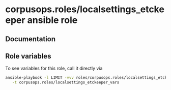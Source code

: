 # corpusops.roles/localsettings_etckeeper ansible role
## Documentation

## Role variables
To see variables for this role, call it directly via
```bash
ansible-playbook -l LIMIT -vvv roles/corpusops.roles/localsettings_etckeeper/role.yml \
   -t corpusops.roles/localsettings_etckeeper_vars
```

